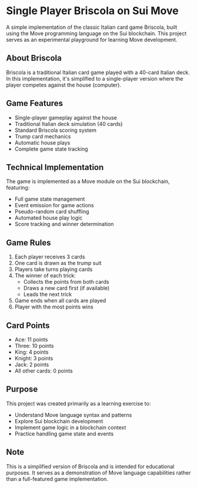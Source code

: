 # Single Player Briscola on Sui Move

A simple implementation of the classic Italian card game Briscola, built using the Move programming language on the Sui blockchain. This project serves as an experimental playground for learning Move development.

## About Briscola

Briscola is a traditional Italian card game played with a 40-card Italian deck. In this implementation, it's simplified to a single-player version where the player competes against the house (computer).

## Game Features

- Single-player gameplay against the house
- Traditional Italian deck simulation (40 cards)
- Standard Briscola scoring system
- Trump card mechanics
- Automatic house plays
- Complete game state tracking

## Technical Implementation

The game is implemented as a Move module on the Sui blockchain, featuring:

- Full game state management
- Event emission for game actions
- Pseudo-random card shuffling
- Automated house play logic
- Score tracking and winner determination

## Game Rules

1. Each player receives 3 cards
2. One card is drawn as the trump suit
3. Players take turns playing cards
4. The winner of each trick:
   - Collects the points from both cards
   - Draws a new card first (if available)
   - Leads the next trick
5. Game ends when all cards are played
6. Player with the most points wins

## Card Points

- Ace: 11 points
- Three: 10 points
- King: 4 points
- Knight: 3 points
- Jack: 2 points
- All other cards: 0 points

## Purpose

This project was created primarily as a learning exercise to:

- Understand Move language syntax and patterns
- Explore Sui blockchain development
- Implement game logic in a blockchain context
- Practice handling game state and events


## Note

This is a simplified version of Briscola and is intended for educational purposes. It serves as a demonstration of Move language capabilities rather than a full-featured game implementation.